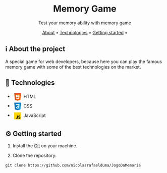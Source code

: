 <div align="center">

  # Memory Game

  Test your memory ability with memory game

  <p>

   [About](#about-project) •
   [Technologies](#technologies) •
   [Getting started](#getting-started) •

  </p>

</div>

<h2 id="about-project">ℹ About the project</h2>

A special game for web developers, because here you can play the famous memory game with some of the best technologies on the market.

<h2 id="technologies">🚀 Technologies</h2>

- <img src=".github/images/html.png" width="30px" align="center"> HTML
- <img src=".github/images/css.png" width="30px" align="center"> CSS
- <img src=".github/images/javascript.png" width="30px" align="center"> JavaScript

<h2 id="getting-started">⚙ Getting started</h2>

1. Install the [Git](https://git-scm.com/) on your machine.

2. Clone the repository:
```
git clone https://github.com/nicolasrafaelduma/JogoDaMemoria
